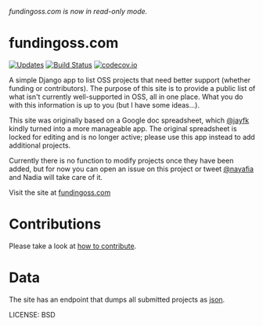 *fundingoss.com is now in read-only mode.*

fundingoss.com
==============
[![Updates](https://pyup.io/repos/github/jayfk/fundingosscom/shield.svg)](https://pyup.io/repos/github/jayfk/fundingosscom/)
[![Build Status](https://travis-ci.org/jayfk/fundingoss.com.svg?branch=master)](https://travis-ci.org/jayfk/fundingoss.com)
[![codecov.io](https://codecov.io/github/jayfk/fundingoss.com/coverage.svg?branch=master)](https://codecov.io/github/jayfk/fundingoss.com?branch=master)


A simple Django app to list OSS projects that need better support (whether funding or contributors). The purpose of this site is to provide a public list of what isn't currently well-supported in OSS, all in one place. What you do with this information is up to you (but I have some ideas...).

This site was originally based on a Google doc spreadsheet, which [@jayfk](https://github.com/jayfk) kindly turned into a more manageable app. The original spreadsheet is locked for editing and is no longer active; please use this app instead to add additional projects.

Currently there is no function to modify projects once they have been added, but for now you can open an issue on this project or tweet [@nayafia](http://twitter.com/nayafia) and Nadia will take care of it.

Visit the site at [fundingoss.com](http://fundingoss.com)

Contributions
=============================

Please take a look at [how to contribute](https://github.com/jayfk/fundingoss.com/blob/master/CONTRIBUTING.md).


Data
=========

The site has an endpoint that dumps all submitted projects as [json](http://fundingoss.com/json.json).


LICENSE: BSD
